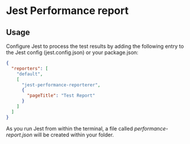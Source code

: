 # Jest Performance report

## Usage

Configure Jest to process the test results by adding the following entry to the Jest config (jest.config.json) or your package.json:

```json
{
  "reporters": [
    "default",
    [
      "jest-performance-reporterer",
      {
        "pageTitle": "Test Report"
      }
    ]
  ]
}
```

As you run Jest from within the terminal, a file called _performance-report.json_ will be created within your folder.
